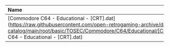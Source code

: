 |Name|Size|
|:---|---:|
|[Commodore C64 - Educational - [CRT].dat](https://raw.githubusercontent.com/open-retrogaming-archive/dat-catalog/main/root/basic/TOSEC/Commodore/C64/Educational/[CRT]/Commodore C64 - Educational - [CRT].dat)|42502|
